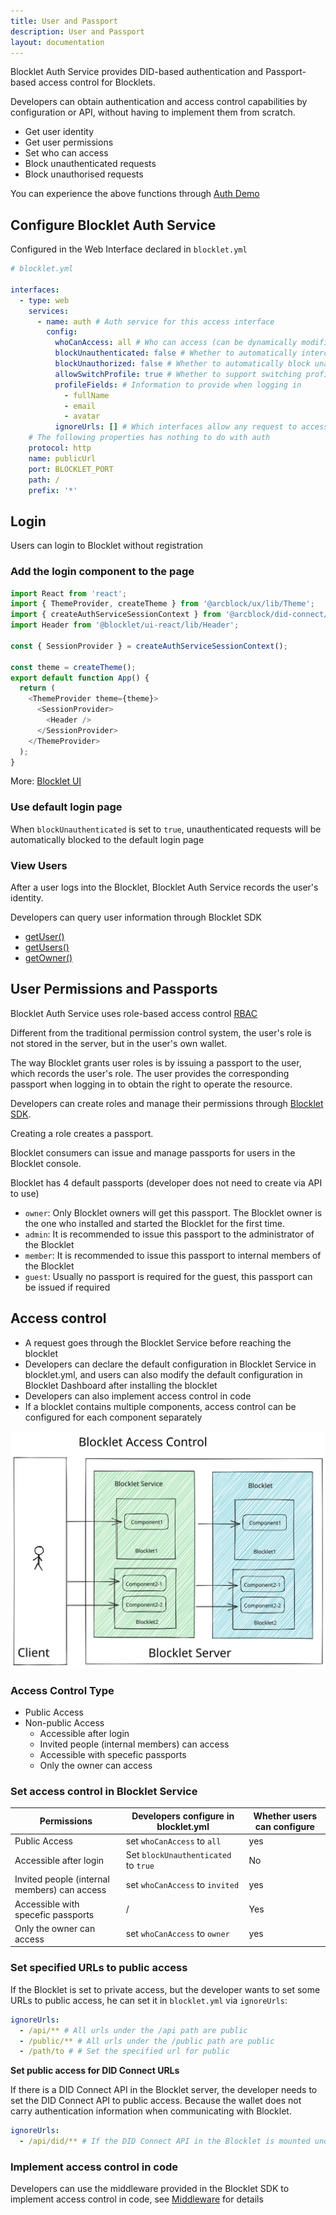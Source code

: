 ```yaml
---
title: User and Passport
description: User and Passport
layout: documentation
---
```


Blocklet Auth Service provides DID-based authentication and Passport-based access control for Blocklets.

Developers can obtain authentication and access control capabilities by configuration or API, without having to implement them from scratch.

- Get user identity
- Get user permissions
- Set who can access
- Block unauthenticated requests
- Block unauthorised requests

You can experience the above functions through [Auth Demo](/samples/auth-demo)

## Configure Blocklet Auth Service

Configured in the Web Interface declared in `blocklet.yml`

```yml
# blocklet.yml

interfaces:
  - type: web
    services:
      - name: auth # Auth service for this access interface
        config:
          whoCanAccess: all # Who can access (can be dynamically modified after the app is installed)
          blockUnauthenticated: false # Whether to automatically intercept unauthenticated requests and jump to the login page (default: false)
          blockUnauthorized: false # Whether to automatically block unauthorized requests (default: false)
          allowSwitchProfile: true # Whether to support switching profiles (default: true)
          profileFields: # Information to provide when logging in
            - fullName
            - email
            - avatar
          ignoreUrls: [] # Which interfaces allow any request to access
    # The following properties has nothing to do with auth
    protocol: http
    name: publicUrl
    port: BLOCKLET_PORT
    path: /
    prefix: '*'
```

## Login

Users can login to Blocklet without registration

### Add the login component to the page

```js
import React from 'react';
import { ThemeProvider, createTheme } from '@arcblock/ux/lib/Theme';
import { createAuthServiceSessionContext } from '@arcblock/did-connect/lib/Session';
import Header from '@blocklet/ui-react/lib/Header';

const { SessionProvider } = createAuthServiceSessionContext();

const theme = createTheme();
export default function App() {
  return (
    <ThemeProvider theme={theme}>
      <SessionProvider>
        <Header />
      </SessionProvider>
    </ThemeProvider>
  );
}
```

More: [Blocklet UI](/development/blocklet-ui-usage)

### Use default login page

When `blockUnauthenticated` is set to `true`, unauthenticated requests will be automatically blocked to the default login page

### View Users

After a user logs into the Blocklet, Blocklet Auth Service records the user's identity.

Developers can query user information through Blocklet SDK

- [getUser()](/reference/blocklet-sdk#getuser)
- [getUsers()](/reference/blocklet-sdk#getusers)
- [getOwner()](/reference/blocklet-sdk#getowner)

## User Permissions and Passports

Blocklet Auth Service uses role-based access control [RBAC](https://en.wikipedia.org/wiki/Role-based_access_control)

Different from the traditional permission control system, the user's role is not stored in the server, but in the user's own wallet.

The way Blocklet grants user roles is by issuing a passport to the user, which records the user's role. The user provides the corresponding passport when logging in to obtain the right to operate the resource.

Developers can create roles and manage their permissions through [Blocklet SDK](/reference/blocklet-sdk#auth).

Creating a role creates a passport.

Blocklet consumers can issue and manage passports for users in the Blocklet console.

Blocklet has 4 default passports (developer does not need to create via API to use)

- `owner`: Only Blocklet owners will get this passport. The Blocklet owner is the one who installed and started the Blocklet for the first time.
- `admin`: It is recommended to issue this passport to the administrator of the Blocklet
- `member`: It is recommended to issue this passport to internal members of the Blocklet
- `guest`: Usually no passport is required for the guest, this passport can be issued if required

## Access control

- A request goes through the Blocklet Service before reaching the blocklet
- Developers can declare the default configuration in Blocklet Service in blocklet.yml, and users can also modify the default configuration in Blocklet Dashboard after installing the blocklet
- Developers can also implement access control in code
- If a blocklet contains multiple components, access control can be configured for each component separately

![](./images/access-control.svg)

### Access Control Type

- Public Access
- Non-public Access
  - Accessible after login
  - Invited people (internal members) can access
  - Accessible with specefic passports
  - Only the owner can access

### Set access control in Blocklet Service

| Permissions                                  | Developers configure in blocklet.yml | Whether users can configure |
| -------------------------------------------- | ------------------------------------ | --------------------------- |
| Public Access                                | set `whoCanAccess` to `all`          | yes                         |
| Accessible after login                       | Set `blockUnauthenticated` to `true` | No                          |
| Invited people (internal members) can access | set `whoCanAccess` to `invited`      | yes                         |
| Accessible with specefic passports           | /                                    | Yes                         |
| Only the owner can access                    | set `whoCanAccess` to `owner`        | yes                         |

### Set specified URLs to public access

If the Blocklet is set to private access, but the developer wants to set some URLs to public access, he can set it in `blocklet.yml` via `ignoreUrls`:

```yml
ignoreUrls:
  - /api/** # All urls under the /api path are public
  - /public/** # All urls under the /public path are public
  - /path/to # # Set the specified url for public
```

**Set public access for DID Connect URLs**

If there is a DID Connect API in the Blocklet server, the developer needs to set the DID Connect API to public access. Because the wallet does not carry authentication information when communicating with Blocklet.

```yml
ignoreUrls:
  - /api/did/** # If the DID Connect API in the Blocklet is mounted under /api/did
```

### Implement access control in code

Developers can use the middleware provided in the Blocklet SDK to implement access control in code, see [Middleware](/reference/blocklet-sdk#access) for details
